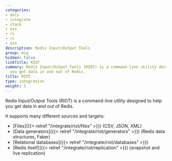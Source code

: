 ```yaml
---
categories:
- docs
- integrate
- stack
- oss
- rs
- rc
- oss
description: Redis Input/Output Tools
group: mig
hidden: false
linkTitle: RIOT
summary: Redis Input/Output Tools (RIOT) is a command-line utility designed to help
  you get data in and out of Redis.
title: RIOT
type: integration
weight: 1
---
```


Redis Input/Output Tools (RIOT) is a command-line utility designed to help you get data in and out of Redis.

It supports many different sources and targets:

* [Files]({{< relref "/integrate/riot/files" >}}) (CSV, JSON, XML)
* [Data generators]({{< relref "/integrate/riot/generators" >}}) (Redis data structures, Faker)
* [Relational databases]({{< relref "/integrate/riot/databases" >}})
* [Redis itself]({{< relref "/integrate/riot/replication" >}}) (snapshot and live replication)
